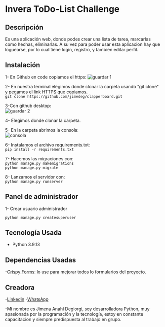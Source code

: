 # Invera ToDo-List Challenge

## Descripción
Es una aplicación web, donde podes crear una lista de tarea, marcarlas como hechas, eliminarlas. A su vez para poder usar esta aplicacion hay que loguearse, por lo cual tiene login, registro, y tambien editar perfil.

## Instalación
1- En Github en code copiamos el https:
  ![guardar 1](https://user-images.githubusercontent.com/105326853/183825747-3ad5f7ff-26b3-47c7-bf34-933bba9fcfbf.png)  
    
2- En nuestra terminal elegimos donde clonar la carpeta usando "git clone" y pegamos el link HTTPS que copiamos.  
  `git clone https://github.com/jimedeg/clapperboard.git`  
    
3-Con github desktop:  
  ![guardar 2](https://user-images.githubusercontent.com/105326853/183825925-c0b890fe-fb8e-4c0a-bf4f-a4ba3f107c80.jpg)  
    
4- Elegimos donde clonar la carpeta.  
   
5- En la carpeta abrimos la consola:  
![consola](https://user-images.githubusercontent.com/105326853/183826010-5753aca2-9f2c-40eb-953b-ab0d85b241ca.png)  
  
6- Instalamos el archivo requirements.txt:  
   `pip install -r requirements.txt`  

7- Hacemos las migraciones con:  
  `python manage.py makemigrations`  
  `python manage.py migrate`  
     
8- Lanzamos el servidor con:  
  `python manage.py runserver`  

## Panel de administrador  
1- Crear usuario administrador  

 `python manage.py createsuperuser`  
 
 ## Tecnología Usada  
 - Python 3.9.13

## Dependencias Usadas  
-[Crispy Forms](https://django-crispy-forms.readthedocs.io/en/latest/install.html "Crispy Forms"): lo use para mejorar todos lo formularios del proyecto.  

## Creadora  

-[Linkedin](https://www.linkedin.com/in/jimena-anahí-degiorgi/ "Linkedin" ) 
-[WhatsApp](https://wa.link/by2i0e "WhatsApp")

-Mi nombre es Jimena Anahí Degiorgi, soy desarrolladora Python, muy apasionada por la programación y la tecnología, estoy en constante capacitacion y siempre predispuesta al trabajo en grupo.
